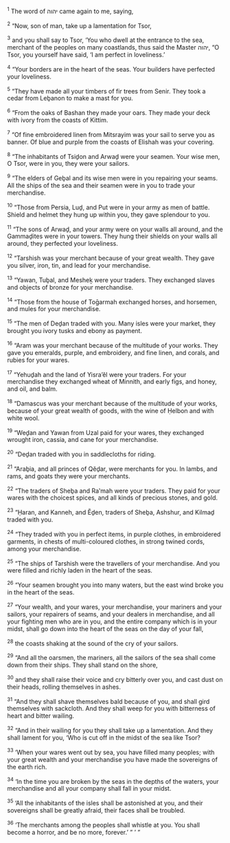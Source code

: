 <sup>1</sup> The word of יהוה came again to me, saying,

<sup>2</sup> “Now, son of man, take up a lamentation for Tsor,

<sup>3</sup> and you shall say to Tsor, ‘You who dwell at the entrance to the sea, merchant of the peoples on many coastlands, thus said the Master יהוה, “O Tsor, you yourself have said, ‘I am perfect in loveliness.’

<sup>4</sup> “Your borders are in the heart of the seas. Your builders have perfected your loveliness.

<sup>5</sup> “They have made all your timbers of fir trees from Senir. They took a cedar from Leḇanon to make a mast for you.

<sup>6</sup> “From the oaks of Bashan they made your oars. They made your deck with ivory from the coasts of Kittim.

<sup>7</sup> “Of fine embroidered linen from Mitsrayim was your sail to serve you as banner. Of blue and purple from the coasts of Elishah was your covering.

<sup>8</sup> “The inhabitants of Tsiḏon and Arwaḏ were your seamen. Your wise men, O Tsor, were in you, they were your sailors.

<sup>9</sup> “The elders of Geḇal and its wise men were in you repairing your seams. All the ships of the sea and their seamen were in you to trade your merchandise.

<sup>10</sup> “Those from Persia, Luḏ, and Put were in your army as men of battle. Shield and helmet they hung up within you, they gave splendour to you.

<sup>11</sup> “The sons of Arwaḏ, and your army were on your walls all around, and the Gammaḏites were in your towers. They hung their shields on your walls all around, they perfected your loveliness.

<sup>12</sup> “Tarshish was your merchant because of your great wealth. They gave you silver, iron, tin, and lead for your merchandise.

<sup>13</sup> “Yawan, Tuḇal, and Mesheḵ were your traders. They exchanged slaves and objects of bronze for your merchandise.

<sup>14</sup> “Those from the house of Toḡarmah exchanged horses, and horsemen, and mules for your merchandise.

<sup>15</sup> “The men of Deḏan traded with you. Many isles were your market, they brought you ivory tusks and ebony as payment.

<sup>16</sup> “Aram was your merchant because of the multitude of your works. They gave you emeralds, purple, and embroidery, and fine linen, and corals, and rubies for your wares.

<sup>17</sup> “Yehuḏah and the land of Yisra’ĕl were your traders. For your merchandise they exchanged wheat of Minnith, and early figs, and honey, and oil, and balm.

<sup>18</sup> “Damascus was your merchant because of the multitude of your works, because of your great wealth of goods, with the wine of Ḥelbon and with white wool.

<sup>19</sup> “Weḏan and Yawan from Uzal paid for your wares, they exchanged wrought iron, cassia, and cane for your merchandise.

<sup>20</sup> “Deḏan traded with you in saddlecloths for riding.

<sup>21</sup> “Araḇia, and all princes of Qĕḏar, were merchants for you. In lambs, and rams, and goats they were your merchants.

<sup>22</sup> “The traders of Sheḇa and Ra‛mah were your traders. They paid for your wares with the choicest spices, and all kinds of precious stones, and gold.

<sup>23</sup> “Ḥaran, and Kanneh, and Ĕḏen, traders of Sheḇa, Ashshur, and Kilmaḏ traded with you.

<sup>24</sup> “They traded with you in perfect items, in purple clothes, in embroidered garments, in chests of multi-coloured clothes, in strong twined cords, among your merchandise.

<sup>25</sup> “The ships of Tarshish were the travellers of your merchandise. And you were filled and richly laden in the heart of the seas.

<sup>26</sup> “Your seamen brought you into many waters, but the east wind broke you in the heart of the seas.

<sup>27</sup> “Your wealth, and your wares, your merchandise, your mariners and your sailors, your repairers of seams, and your dealers in merchandise, and all your fighting men who are in you, and the entire company which is in your midst, shall go down into the heart of the seas on the day of your fall,

<sup>28</sup> the coasts shaking at the sound of the cry of your sailors.

<sup>29</sup> “And all the oarsmen, the mariners, all the sailors of the sea shall come down from their ships. They shall stand on the shore,

<sup>30</sup> and they shall raise their voice and cry bitterly over you, and cast dust on their heads, rolling themselves in ashes.

<sup>31</sup> “And they shall shave themselves bald because of you, and shall gird themselves with sackcloth. And they shall weep for you with bitterness of heart and bitter wailing.

<sup>32</sup> “And in their wailing for you they shall take up a lamentation. And they shall lament for you, ‘Who is cut off in the midst of the sea like Tsor?

<sup>33</sup> ‘When your wares went out by sea, you have filled many peoples; with your great wealth and your merchandise you have made the sovereigns of the earth rich.

<sup>34</sup> ‘In the time you are broken by the seas in the depths of the waters, your merchandise and all your company shall fall in your midst.

<sup>35</sup> ‘All the inhabitants of the isles shall be astonished at you, and their sovereigns shall be greatly afraid, their faces shall be troubled.

<sup>36</sup> ‘The merchants among the peoples shall whistle at you. You shall become a horror, and be no more, forever.’ ” ’ ”

